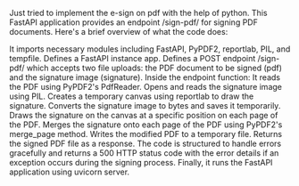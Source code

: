 Just tried to implement the e-sign on pdf with the help of python.
This FastAPI application provides an endpoint /sign-pdf/ for signing PDF documents. Here's a brief overview of what the code does:

It imports necessary modules including FastAPI, PyPDF2, reportlab, PIL, and tempfile.
Defines a FastAPI instance app.
Defines a POST endpoint /sign-pdf/ which accepts two file uploads: the PDF document to be signed (pdf) and the signature image (signature).
Inside the endpoint function:
It reads the PDF using PyPDF2's PdfReader.
Opens and reads the signature image using PIL.
Creates a temporary canvas using reportlab to draw the signature.
Converts the signature image to bytes and saves it temporarily.
Draws the signature on the canvas at a specific position on each page of the PDF.
Merges the signature onto each page of the PDF using PyPDF2's merge_page method.
Writes the modified PDF to a temporary file.
Returns the signed PDF file as a response.
The code is structured to handle errors gracefully and returns a 500 HTTP status code with the error details if an exception occurs during the signing process. Finally, it runs the FastAPI application using uvicorn server.
